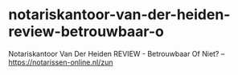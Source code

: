 # notariskantoor-van-der-heiden-review-betrouwbaar-o
Notariskantoor Van Der Heiden REVIEW - Betrouwbaar Of Niet? – https://notarissen-online.nl/zun
